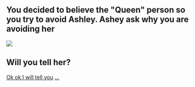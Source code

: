 ## You decided to believe the "Queen" person so you try to avoid Ashley. Ashey ask why you are avoiding her

  ![](https://i.ytimg.com/vi/z-ITHb2yTYc/maxresdefault.jpg)

## Will you tell her?

  [Ok ok I will tell you]()
  [...](yourdeath.md)